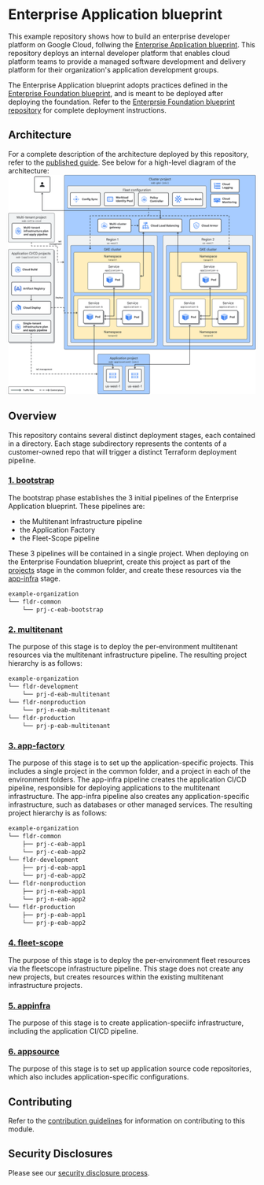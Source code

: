 # Enterprise Application blueprint
This example repository shows how to build an enterprise developer platform on Google Cloud, follwing the [Enterprise Application blueprint](https://cloud.google.com/architecture/enterprise-application-blueprint). This repository deploys an internal developer platform that enables cloud platform teams to provide a managed software development and delivery platform for their organization's application development groups.

The Enterprise Application blueprint adopts practices defined in the [Enterprise Foundation blueprint](https://cloud.google.com/architecture/security-foundations), and is meant to be deployed after deploying the foundation. Refer to the [Enterprsie Foundation blueprint repository](https://github.com/terraform-google-modules/terraform-example-foundation) for complete deployment instructions.

## Architecture 
For a complete description of the architecture deployed by this repository, refer to the [published guide](https://cloud.google.com/architecture/enterprise-application-blueprint/architecture). See below for a high-level diagram of the architecture:
![Enterprise Application blueprint architecture diagram](docs/images/eab-architecture.svg)

## Overview
This repository contains several distinct deployment stages, each contained in a directory. Each stage subdirectory represents the contents of a customer-owned repo that will trigger a distinct Terraform deployment pipeline.

### [1. bootstrap](/1-bootstrap/)
The bootstrap phase establishes the 3 initial pipelines of the Enterprise Application blueprint. These pipelines are:
- the Multitenant Infrastructure pipeline
- the Application Factory
- the Fleet-Scope pipeline

These 3 pipelines will be contained in a single project. When deploying on the Enterprise Foundation blueprint, create this project as part of the [projects](https://github.com/terraform-google-modules/terraform-example-foundation/tree/master/4-projects) stage in the common folder, and create these resources via the [app-infra](https://github.com/terraform-google-modules/terraform-example-foundation/tree/master/5-app-infra) stage.

```
example-organization
└── fldr-common
    └── prj-c-eab-bootstrap
```

### [2. multitenant](/2-multitenant/)
The purpose of this stage is to deploy the per-environment multitenant resources via the multitenant infrastructure pipeline. The resulting project hierarchy is as follows:
```
example-organization
└── fldr-development
    └── prj-d-eab-multitenant
└── fldr-nonproduction
    └── prj-n-eab-multitenant
└── fldr-production
    └── prj-p-eab-multitenant
```

### [3. app-factory](/3-app-factory/)

The purpose of this stage is to set up the application-specific projects. This includes a single project in the common folder, and a project in each of the environment folders. The app-infra pipeline creates the application CI/CD pipeline, responsible for deploying applications to the multitenant infrastructure. The app-infra pipeline also creates any application-specific infrastructure, such as databases or other managed services. The resulting project hierarchy is as follows:

```
example-organization
└── fldr-common
    ├── prj-c-eab-app1
    └── prj-c-eab-app2
└── fldr-development
    ├── prj-d-eab-app1
    └── prj-d-eab-app2
└── fldr-nonproduction
    ├── prj-n-eab-app1
    └── prj-n-eab-app2
└── fldr-production
    ├── prj-p-eab-app1
    └── prj-p-eab-app2
```

### [4. fleet-scope](/4-fleet-scope/)
The purpose of this stage is to deploy the per-environment fleet resources via the fleetscope infrastructure pipeline. This stage does not create any new projects, but creates resources within the existing multitenant infrastructure projects.

### [5. appinfra](/5-appinfra/)
The purpose of this stage is to create application-speciifc infrastructure, including the application CI/CD pipeline. 

### [6. appsource](/6-appsource/)
The purpose of this stage is to set up application source code repositories, which also includes application-specific configurations.

## Contributing

Refer to the [contribution guidelines](./CONTRIBUTING.md) for
information on contributing to this module.

[iam-module]: https://registry.terraform.io/modules/terraform-google-modules/iam/google
[project-factory-module]: https://registry.terraform.io/modules/terraform-google-modules/project-factory/google
[terraform-provider-gcp]: https://www.terraform.io/docs/providers/google/index.html
[terraform]: https://www.terraform.io/downloads.html

## Security Disclosures

Please see our [security disclosure process](./SECURITY.md).
